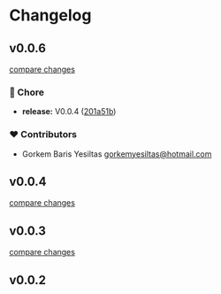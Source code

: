 # Changelog


## v0.0.6

[compare changes](https://github.com/gbyesiltas/nuxt-alt-generator/compare/v0.0.3...v0.0.6)

### 🏡 Chore

- **release:** V0.0.4 ([201a51b](https://github.com/gbyesiltas/nuxt-alt-generator/commit/201a51b))

### ❤️ Contributors

- Gorkem Baris Yesiltas <gorkemyesiltas@hotmail.com>

## v0.0.4

[compare changes](https://github.com/gbyesiltas/nuxt-alt-generator/compare/v0.0.3...v0.0.4)

## v0.0.3

[compare changes](https://github.com/gbyesiltas/nuxt-alt-generator/compare/v0.0.2...v0.0.3)

## v0.0.2

